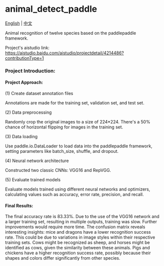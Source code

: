 # animal_detect_paddle
[English](README.md) | [中文](README_CN.md)
 
Animal recognition of twelve species based on the paddlepaddle framework.

Project's aistudio link: https://aistudio.baidu.com/aistudio/projectdetail/4214486?contributionType=1

### Project Introduction:

#### Project Approach:

(1) Create dataset annotation files

Annotations are made for the training set, validation set, and test set.

(2) Data preprocessing

Randomly crop the original images to a size of 224*224. There's a 50% chance of horizontal flipping for images in the training set.

(3) Data loading

Use paddle.io.DataLoader to load data into the paddlepaddle framework, setting parameters like batch_size, shuffle, and dropout.

(4) Neural network architecture

Constructed two classic CNNs: VGG16 and RepVGG.

(5) Evaluate trained models

Evaluate models trained using different neural networks and optimizers, calculating values such as accuracy, error rate, precision, and recall.

#### Final Results:

The final accuracy rate is 83.33%. Due to the use of the VGG16 network and a larger training set, resulting in multiple outputs, training was slow. Further improvements would require more time. The confusion matrix reveals interesting insights: mice and dragons have a lower recognition success rate. This could be due to variations in image styles within their respective training sets. Cows might be recognized as sheep, and horses might be identified as cows, given the similarity between these animals. Pigs and chickens have a higher recognition success rate, possibly because their shapes and colors differ significantly from other species.
